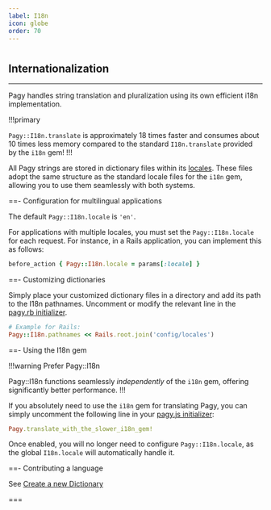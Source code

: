 ```yaml
---
label: I18n
icon: globe
order: 70
---
```


#

## Internationalization

---

Pagy handles string translation and pluralization using its own efficient i18n implementation.

!!!primary

`Pagy::I18n.translate` is approximately 18 times faster and consumes about 10 times less memory compared to the standard `I18n.translate` provided by the `i18n`
gem!
!!!

All Pagy strings are stored in dictionary files within its [locales](https://github.com/ddnexus/pagy/blob/master/gem/locales).
These files adopt the same structure as the standard locale files for the `i18n` gem, allowing you to use them seamlessly with both
systems.

==- Configuration for multilingual applications

The default `Pagy::I18n.locale` is `'en'`.

For applications with multiple locales, you must set the `Pagy::I18n.locale` for each request. For instance, in a Rails application, you can implement this as follows:


```ruby Controller
before_action { Pagy::I18n.locale = params[:locale] }
```

==- Customizing dictionaries

Simply place your customized dictionary files in a directory and add its path to the I18n pathnames. Uncomment or modify the relevant line in the [pagy.rb initializer](initializer.md).

```ruby
# Example for Rails:
Pagy::I18n.pathnames << Rails.root.join('config/locales')
```

==- Using the I18n gem

!!!warning Prefer Pagy::I18n

Pagy::I18n functions seamlessly _independently_ of the `i18n` gem, offering significantly better performance.
!!!

If you absolutely need to use the `i18n` gem for translating Pagy, you can simply uncomment the following line in your [pagy.js initializer](initializer.md):

```ruby
Pagy.translate_with_the_slower_i18n_gem!
```

Once enabled, you will no longer need to configure `Pagy::I18n.locale`, as the global `I18n.locale` will automatically handle it.

==- Contributing a language

See [Create a new Dictionary](../guides/how-to#create-a-new-i18n-dictionary)

===
